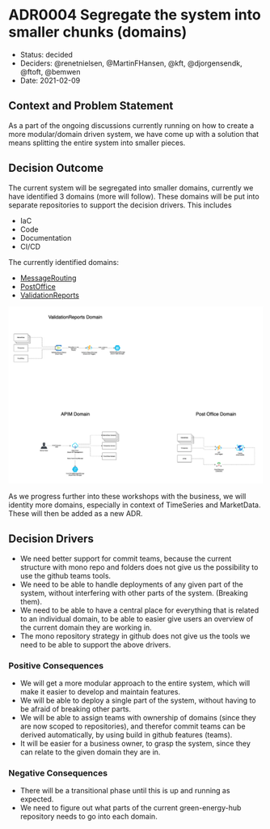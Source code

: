 # ADR0004 Segregate the system into smaller chunks (domains)

* Status: decided
* Deciders: @renetnielsen, @MartinFHansen, @kft, @djorgensendk, @ftoft, @bemwen
* Date: 2021-02-09

## Context and Problem Statement

As a part of the ongoing discussions currently running on how to create a more modular/domain driven system, we have come up with a solution that means splitting the entire system into smaller pieces.

## Decision Outcome

The current system will be segregated into smaller domains, currently we have identified 3 domains (more will follow). These domains will be put into separate repositories to support the decision drivers.
This includes

* IaC
* Code
* Documentation
* CI/CD

The currently identified domains:

* [MessageRouting](https://github.com/Energinet-DataHub/message-routing)
* [PostOffice](https://github.com/Energinet-DataHub/post-office)
* [ValidationReports](https://github.com/Energinet-DataHub/validation-reports)

![Domains](ADR-0004_segregation_of_system_into_domains.png "Domains")

As we progress further into these workshops with the business, we will identity more domains, especially in context of TimeSeries and MarketData.
These will then be added as a new ADR.

## Decision Drivers

* We need better support for commit teams, because the current structure with mono repo and folders does not give us the possibility to use the github teams tools.
* We need to be able to handle deployments of any given part of the system, without interfering with other parts of the system. (Breaking them).
* We need to be able to have a central place for everything that is related to an individual domain, to be able to easier give users an overview of the current domain they are working in.
* The mono repository strategy in github does not give us the tools we need to be able to support the above drivers.

### Positive Consequences <!-- optional -->

* We will get a more modular approach to the entire system, which will make it easier to develop and maintain features.
* We will be able to deploy a single part of the system, without having to be afraid of breaking other parts.
* We will be able to assign teams with ownership of domains (since they are now scoped to repositories), and therefor commit teams can be derived automatically, by using build in github features (teams).
* It will be easier for a business owner, to grasp the system, since they can relate to the given domain they are in.

### Negative Consequences <!-- optional -->

* There will be a transitional phase until this is up and running as expected.
* We need to figure out what parts of the current green-energy-hub repository needs to go into each domain.
